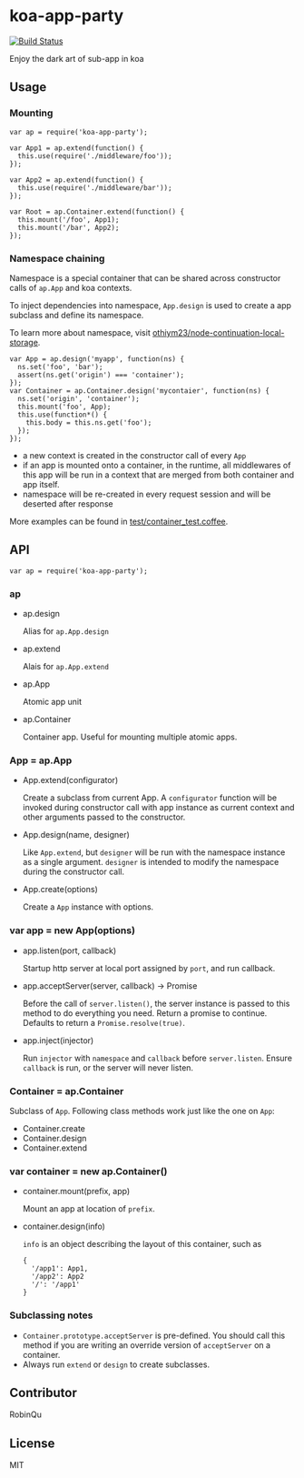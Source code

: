 # koa-app-party

[![Build Status](https://travis-ci.org/RobinQu/koa-app-party.svg)](https://travis-ci.org/RobinQu/koa-app-party)


Enjoy the dark art of sub-app in koa

## Usage

### Mounting

```
var ap = require('koa-app-party');

var App1 = ap.extend(function() {
  this.use(require('./middleware/foo'));
});

var App2 = ap.extend(function() {
  this.use(require('./middleware/bar'));
});

var Root = ap.Container.extend(function() {
  this.mount('/foo', App1);
  this.mount('/bar', App2);
});
```


### Namespace chaining

Namespace is a special container that can be shared across constructor calls of `ap.App` and koa contexts.

To inject dependencies into namespace, `App.design` is used to create a app subclass and define its namespace.

To learn more about namespace, visit [othiym23/node-continuation-local-storage](https://github.com/othiym23/node-continuation-local-storage).

```
var App = ap.design('myapp', function(ns) {
  ns.set('foo', 'bar');
  assert(ns.get('origin') === 'container');
});
var Container = ap.Container.design('mycontaier', function(ns) {
  ns.set('origin', 'container');
  this.mount('foo', App);
  this.use(function*() {
    this.body = this.ns.get('foo');
  });
});
```

* a new context is created in the constructor call of every `App`
* if an app is mounted onto a container, in the runtime, all middlewares of this app will be run in a context that are merged from both container and app itself.
* namespace will be re-created in every request session and will be deserted after response


More examples can be found in [test/container_test.coffee](test/container_test.coffee).


## API

```
var ap = require('koa-app-party');
```

### ap

* ap.design

  Alias for `ap.App.design`

* ap.extend

  Alais for `ap.App.extend`

* ap.App

  Atomic app unit

* ap.Container

  Container app. Useful for mounting multiple atomic apps.

### App = ap.App

* App.extend(configurator)

  Create a subclass from current App. A `configurator` function will be invoked during constructor call with app instance as current context and other arguments passed to the constructor.

* App.design(name, designer)

  Like `App.extend`, but `designer` will be run with the namespace instance as a single argument. `designer` is intended to modify the namespace during the constructor call.

* App.create(options)

  Create a `App` instance with options.

### var app = new App(options)

* app.listen(port, callback)

  Startup http server at local port assigned by `port`, and run callback.

* app.acceptServer(server, callback) -> Promise

  Before the call of `server.listen()`, the server instance is passed to this method to do everything you need. Return a promise to continue. Defaults to return a `Promise.resolve(true)`.

* app.inject(injector)

  Run `injector` with `namespace` and `callback` before `server.listen`. Ensure `callback` is run, or the server will never listen.


### Container = ap.Container

Subclass of `App`. Following class methods work just like the one on `App`:

* Container.create
* Container.design
* Container.extend


### var container = new ap.Container()

* container.mount(prefix, app)

  Mount an app at location of `prefix`.

* container.design(info)

  `info` is an object describing the layout of this container, such as

  ```
  {
    '/app1': App1,
    '/app2': App2
    '/': '/app1'
  }
  ```

###  Subclassing notes

* `Container.prototype.acceptServer` is pre-defined. You should call this method if you are writing an override version of `acceptServer` on a container.
* Always run `extend` or `design` to create subclasses.


## Contributor

RobinQu

## License

MIT
